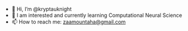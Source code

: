 - 👋 Hi, I’m @kryptauknight
- 👀 I am interested and currently learning Computational Neural Science
- 📫 How to reach me: zaamountaha@gmail.com
